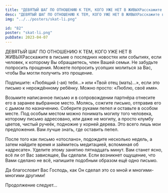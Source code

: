 ```yaml
---
title: "ДЕВЯТЫЙ ШАГ ПО ОТНОШЕНИЮ К ТЕМ, КОГО УЖЕ НЕТ В ЖИВЫХРасскажите в письме о последних новостях или событиях, если человек, к которому Вы обращаетесь, член Вашей семьи. Не забудьте попросить прощения. Можете попросить усопших молиться за Вас, чтобы Вы могли получить это прощение."
desc: "ДЕВЯТЫЙ ШАГ ПО ОТНОШЕНИЮ К ТЕМ, КОГО УЖЕ НЕТ В ЖИВЫХРасскажите в письме о последних новостях или событиях, если человек, к которому Вы обращаетесь, член Вашей семьи. Не забудьте попросить прощения. Можете попросить усопших молиться за Вас, чтобы Вы могли получить это прощение. • Скат Ли - Сегодня • Да сбудется воля Твоя"
img: "../../posters/skat-li.png"

id: "82"
poster: "skat-li.png"
pubDate: 2023-04-07
---
```




ДЕВЯТЫЙ ШАГ ПО ОТНОШЕНИЮ К ТЕМ, КОГО УЖЕ НЕТ В ЖИВЫХРасскажите в письме о последних новостях или событиях, если человек, к которому Вы обращаетесь, член Вашей семьи. Не забудьте попросить прощения. Можете попросить усопших молиться за Вас, чтобы Вы могли получить это прощение.

Подпишите: «Любящий (-ая) тебя…» или «Твой отец (мать)…», если это письмо к нерождённому ребёнку. Можно просто: «Люблю, своё имя».

Возьмите написанное письмо и в сопровождении партнёра отнесите его в заранее выбранное место. Молясь, сожгите письмо, отправив его с дымом по назначению. Соберите руками пепел и оставьте в особом месте. Под особым местом можно понимать могилу того человека, которому письмо адресовано, или даже не могилу, а просто клумбу цветов, чистый ручеёк, подножие у корней дерева. Это всего лишь мои предложения. Вам лучше знать, где оставить пепел.

После того как письмо «отослано», подождите несколько недель, а затем найдите время и займитесь медитацией, вспоминая об «адресате». Уделите этому занятию пятнадцать минут. Вам станет ясно, всё ли от Вас зависящее, Вы сделали. Если возникнет ощущение, что Вами сделано не всё, напишите подобным образом ещё одно письмо.

Да благословит Вас Господь, как Он сделал это со мной и многими-многими другими!

Продолжение следует…




